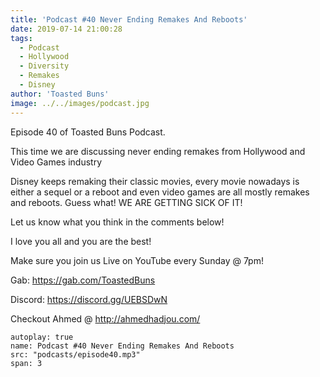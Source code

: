```yaml
---
title: 'Podcast #40 Never Ending Remakes And Reboots'
date: 2019-07-14 21:00:28
tags:
  - Podcast
  - Hollywood
  - Diversity
  - Remakes
  - Disney
author: 'Toasted Buns'
image: ../../images/podcast.jpg
---
```

Episode 40 of Toasted Buns Podcast.

This time we are discussing never ending remakes from Hollywood and Video Games industry

Disney keeps remaking their classic movies, every movie nowadays is either a sequel or a reboot and even video games are all mostly remakes and reboots. Guess what! WE ARE GETTING SICK OF IT!

Let us know what you think in the comments below!

I love you all and you are the best!

Make sure you join us Live on YouTube every Sunday @ 7pm!

Gab: https://gab.com/ToastedBuns

Discord: https://discord.gg/UEBSDwN

Checkout Ahmed @ http://ahmedhadjou.com/

<script async src="//pagead2.googlesyndication.com/pagead/js/adsbygoogle.js"></script><ins class="adsbygoogle" style="display:block; text-align:center;"  data-ad-layout="in-article"  data-ad-format="fluid"  data-ad-client="ca-pub-2164900147810573"  data-ad-slot="8817307412"></ins><script>(adsbygoogle = window.adsbygoogle || []).push({});</script>


```audio
autoplay: true
name: Podcast #40 Never Ending Remakes And Reboots
src: "podcasts/episode40.mp3"
span: 3
```
